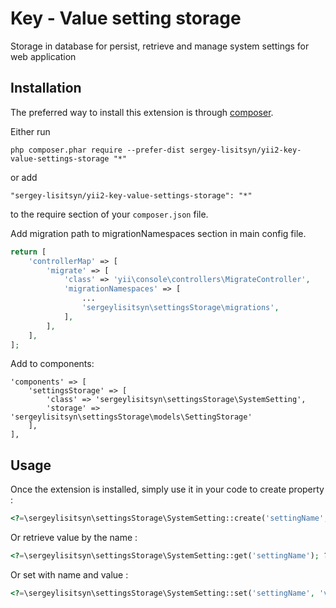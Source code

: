 Key - Value setting storage
===========================
Storage in database for persist, retrieve and manage system settings for web application

Installation
------------

The preferred way to install this extension is through [composer](http://getcomposer.org/download/).

Either run

```
php composer.phar require --prefer-dist sergey-lisitsyn/yii2-key-value-settings-storage "*"
```

or add

```
"sergey-lisitsyn/yii2-key-value-settings-storage": "*"
```

to the require section of your `composer.json` file.

Add migration path to migrationNamespaces section in main config file.
```php
return [
    'controllerMap' => [
        'migrate' => [
            'class' => 'yii\console\controllers\MigrateController',
            'migrationNamespaces' => [
                ...
                'sergeylisitsyn\settingsStorage\migrations',
            ],
        ],
    ],
];
```
Add to components:
```
'components' => [
    'settingsStorage' => [
        'class' => 'sergeylisitsyn\settingsStorage\SystemSetting',
        'storage' => 'sergeylisitsyn\settingsStorage\models\SettingStorage'
    ],
],
```

Usage
-----

Once the extension is installed, simply use it in your code to create property  :

```php
<?=\sergeylisitsyn\settingsStorage\SystemSetting::create('settingName', $type, 'default value', 'Setting description'); ?>
```
Or retrieve value by the name :

```php
<?=\sergeylisitsyn\settingsStorage\SystemSetting::get('settingName'); ?>
```
Or set with name and value :

```php
<?=\sergeylisitsyn\settingsStorage\SystemSetting::set('settingName', 'value'); ?>
```

